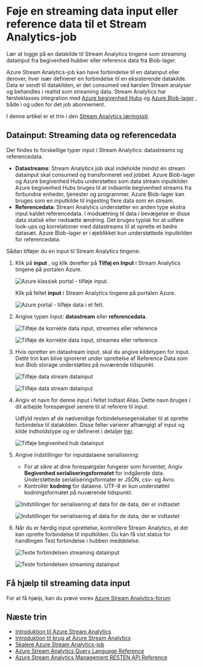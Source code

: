 <properties
    pageTitle="Tilføje en datainput til din Stream Analytics sager | Microsoft Azure"
    description="Lær at logge på en datakilde til Stream Analytics tingene som streaming datainput fra begivenhed hubber eller reference data fra Blog lagerplads."
    keywords="data, som angives, streaming data"
    documentationCenter=""
    services="stream-analytics"
    authors="jeffstokes72"
    manager="jhubbard"
    editor="cgronlun"
/>

<tags
    ms.service="stream-analytics"
    ms.devlang="na"
    ms.topic="article"
    ms.tgt_pltfrm="na"
    ms.workload="data-services"
    ms.date="09/26/2016"
    ms.author="jeffstok"
/>


# <a name="add-a-streaming-data-input-or-reference-data-to-a-stream-analytics-job"></a>Føje en streaming data input eller reference data til et Stream Analytics-job

Lær at logge på en datakilde til Stream Analytics tingene som streaming datainput fra begivenhed hubber eller reference data fra Blob-lager.

Azure Stream Analytics-job kan have forbindelse til en datainput eller derover, hver især definerer en forbindelse til en eksisterende datakilde. Data er sendt til datakilden, er det consumed ved kørslen Stream analyser og behandles i realtid som streaming data. Stream Analytics har førsteklasses integration med [Azure begivenhed Hubs](https://azure.microsoft.com/services/event-hubs/) og [Azure Blob-lager](../storage/storage-dotnet-how-to-use-blobs.md) , både i og uden for det job abonnement.

I denne artikel er et trin i den [Stream Analytics læringssti](/documentation/learning-paths/stream-analytics/).

## <a name="data-input-streaming-data-and-reference-data"></a>Datainput: Streaming data og referencedata

Der findes to forskellige typer input i Stream Analytics: datastreams og referencedata.

- **Datastreams**: Stream Analytics job skal indeholde mindst én stream datainput skal consumed og transformeret ved jobbet. Azure Blob-lager og Azure begivenhed Hubs understøttes som data stream inputkilder. Azure begivenhed Hubs bruges til at indsamle begivenhed streams fra forbundne enheder, tjenester og programmer. Azure Blob-lager kan bruges som en inputkilde til ingesting flere data som en stream.  
- **Referencedata**: Stream Analytics understøtter en anden type ekstra input kaldet referencedata.  I modsætning til data i bevægelse er disse data statisk eller nedsætte ændring.  Det bruges typisk for at udføre look-ups og korrelationer med datastreams til at oprette et bedre datasæt.  Azure Blob-lager er i øjeblikket kun understøttede inputkilden for referencedata.  

Sådan tilføjer du en input til Stream Analytics tingene:

1. Klik på **input** , og klik derefter på **Tilføj en Input** i Stream Analytics tingene på portalen Azure.

    ![Azure klassisk portal - tilføje input.](./media/stream-analytics-add-inputs/1-stream-analytics-add-inputs.png)  

    Klik på feltet **input** i Stream Analytics tingene på portalen Azure.  

    ![Azure portal - tilføje data i et felt.](./media/stream-analytics-add-inputs/7-stream-analytics-add-inputs.png)  

2. Angive typen input: **datastream** eller **referencedata**.

    ![Tilføje de korrekte data input, streames eller reference](./media/stream-analytics-add-inputs/2-stream-analytics-add-inputs.png)  

    ![Tilføje de korrekte data input, streames eller reference](./media/stream-analytics-add-inputs/8-stream-analytics-add-inputs.png)  

3. Hvis opretter en datastream input, skal du angive kildetypen for input.  Dette trin kan blive ignoreret under oprettelse af Reference Data som kun Blob storage understøttes på nuværende tidspunkt.

    ![Tilføje data stream datainput](./media/stream-analytics-add-inputs/3-stream-analytics-add-inputs.png)  

    ![Tilføje data stream datainput](./media/stream-analytics-add-inputs/9-stream-analytics-add-inputs.png)  

4. Angiv et navn for denne input i feltet Indtast Alias.  Dette navn bruges i dit arbejde forespørgsel senere til at referere til input.

    Udfyld resten af de nødvendige forbindelsesegenskaber til at oprette forbindelse til datakilden. Disse felter varierer afhængigt af input og kilde indholdstype og er defineret i detaljer [her](stream-analytics-create-a-job.md).  

    ![Tilføje begivenhed hub datainput](./media/stream-analytics-add-inputs/4-stream-analytics-add-inputs.png)  

5. Angive indstillinger for inputdataene serialisering:
    - For at sikre at dine forespørgsler fungerer som forventet, Angiv **Begivenhed serialiseringsformatet** for indgående data.  Understøttede serialiseringsformater er JSON, csv- og Avro.
    - Kontrollér **kodning** for dataene.  UTF-8 er kun understøttet kodningsformatet på nuværende tidspunkt.

    ![Indstillinger for serialisering af data for de data, der er indtastet](./media/stream-analytics-add-inputs/5-stream-analytics-add-inputs.png)  

    ![Indstillinger for serialisering af data for de data, der er indtastet](./media/stream-analytics-add-inputs/10-stream-analytics-add-inputs.png)  

6. Når du er færdig input oprettelse, kontrollere Stream Analytics, at det kan oprette forbindelse til inputkilden.  Du kan få vist status for handlingen Test forbindelse i hubben meddelelse.

    ![Teste forbindelsen streaming datainput](./media/stream-analytics-add-inputs/6-stream-analytics-add-inputs.png)  

    ![Teste forbindelsen streaming datainput](./media/stream-analytics-add-inputs/11-stream-analytics-add-inputs.png)  

## <a name="get-help-with-streaming-data-inputs"></a>Få hjælp til streaming data input
For at få hjælp, kan du prøve vores [Azure Stream Analytics-forum](https://social.msdn.microsoft.com/Forums/en-US/home?forum=AzureStreamAnalytics)

## <a name="next-steps"></a>Næste trin

- [Introduktion til Azure Stream Analytics](stream-analytics-introduction.md)
- [Introduktion til brug af Azure Stream Analytics](stream-analytics-get-started.md)
- [Skalere Azure Stream Analytics-job](stream-analytics-scale-jobs.md)
- [Azure Stream Analytics Query Language Reference](https://msdn.microsoft.com/library/azure/dn834998.aspx)
- [Azure Stream Analytics Management RESTEN API Reference](https://msdn.microsoft.com/library/azure/dn835031.aspx)
